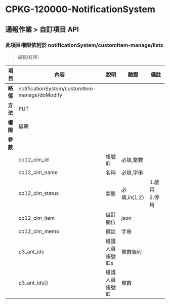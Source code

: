 # CPKG-120000-NotificationSystem

## 通報作業 > 自訂項目 API

### 此項目權限依附於 notificationSystem/customItem-manage/lists

> 編輯(程序)

| 項目                      | 內容                       | 說明                |驗證                      |   備註         |
|---------------------------|----------------------------|----------------------|-----------------|----------------|
| <b>路徑</b>               | notificationSystem/customItem-manage/doModify    |                        |                |                  |
| <b>方法</b>               | PUT                        |                    |                    |                 |
| <b>權限</b>               | 編輯                       |                     |                   |                 |
| <b>參數</b>               |                            |                       |                 |                 |
|                           | cp12_cim_id            | 帳號ID            | 必填,整數          |                 |
|                           | cp12_cim_name            | 名稱            | 必填,字串          |                 |
|                           | cp12_cim_status   | 狀態            | 必填,in{1,2}         | 1.啟用　2.停用                |
|                           | cp12_cim_item   | 自訂欄位            | json         |                 |
|                           | cp12_cim_memo      | 備註            | 字串         |                |
|                           | p3_ant_ids      | 維護人員帳號IDs            | 整數陣列         |                |
|                           | p3_ant_ids[]      | 維護人員帳號ID            | 整數         |                |
